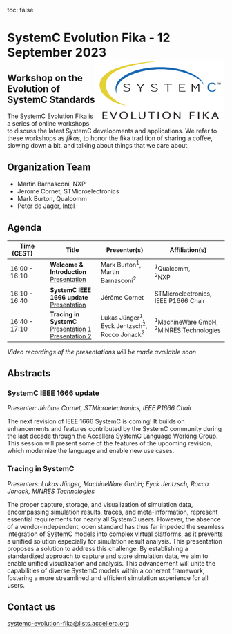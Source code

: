 toc: false

# SystemC Evolution Fika - 12 September 2023<img style="float: right; width:300px;" src="/images/scef.png">

## Workshop on the Evolution of SystemC Standards

The SystemC Evolution Fika is a series of online workshops to discuss the latest SystemC developments and applications. We refer to these workshops as *fikas*, to honor the fika tradition of sharing a coffee, slowing down a bit, and talking about things that we care about.
<!--
## Event information

Date: **12 September 2023**<br>
Time: **16:00 - 18:00 CEST**<br>
Location: Online, Virtual Workshop.

## Registration
Registration is free of charge. [Register here](https://form.jotform.com/232145897122962).

**NOTE**: After registration you will receive an email including meeting details to attend the online event.
-->
## Organization Team

 * Martin Barnasconi, NXP
 * Jerome Cornet, STMicroelectronics
 * Mark Burton, Qualcomm
 * Peter de Jager, Intel

## Agenda 

| Time (CEST)&nbsp;&nbsp;&nbsp;&nbsp;&nbsp;&nbsp; | Title | Presenter(s) | Affiliation(s) |
| ------------- | ---------------- | ---------------- | ---------------- |
| 16:00 - 16:10 | **Welcome & Introduction**<br>[Presentation][intro] | Mark Burton<sup>1</sup>,<br>Martin Barnasconi<sup>2</sup> | <sup>1</sup>Qualcomm,<br><sup>2</sup>NXP |
| 16:10 - 16:40 | **SystemC IEEE 1666 update**<br>[Presentation][ieee] | Jérôme Cornet | STMicroelectronics, IEEE P1666 Chair |
| 16:40 - 17:10 | **Tracing in SystemC**<br>[Presentation 1][mware]<br>[Presentation 2][minres] | Lukas Jünger<sup>1</sup>,<br>Eyck Jentzsch<sup>2</sup>, Rocco Jonack<sup>2</sup> | <sup>1</sup>MachineWare GmbH,<br><sup>2</sup>MINRES Technologies |

*Video recordings of the presentations will be made available soon*

## Abstracts

### SystemC IEEE 1666 update

*Presenter: Jérôme Cornet, STMicroelectronics, IEEE P1666 Chair*

The next revision of IEEE 1666 SystemC is coming! It builds on enhancements and features contributed by the SystemC community during the last decade through the Accellera SystemC Language Working Group. This session will present some of the features of the upcoming revision, which modernize the language and enable new use cases.

### Tracing in SystemC

*Presenters: Lukas Jünger, MachineWare GmbH; Eyck Jentzsch, Rocco Jonack, MINRES Technologies*

The proper capture, storage, and visualization of simulation data, encompassing simulation results, traces, and meta-information, represent essential requirements for nearly all SystemC users. However, the absence of a vendor-independent, open standard has thus far impeded the seamless integration of SystemC models into complex virtual platforms, as it prevents a unified solution especially for simulation result analysis.
This presentation proposes a solution to address this challenge. By establishing a standardized approach to capture and store simulation data, we aim to enable unified visualization and analysis. This advancement will unite the capabilities of diverse SystemC models within a coherent framework, fostering a more streamlined and efficient simulation experience for all users.

<!--
### SystemC Data Types

*Presenter: Andy Goodrich, Accellera Allied Member*

A rewrite of the SystemC arbitrary-width integer support has been done to improve performance. The new version uses twos-complement representation rather than sign-magnitude, and contains a new storage scheme for values. This presentation describes the changes made, and provides some benchmark results.
-->
## Contact us

[systemc-evolution-fika@lists.accellera.org](mailto:systemc-evolution-fika@lists.accellera.org)

[intro]: https://workspace.accellera.org/document/dl/11987
[mware]: https://workspace.accellera.org/document/dl/11992
[minres]: https://workspace.accellera.org/document/dl/11993
[ieee]: https://workspace.accellera.org/document/dl/11994

